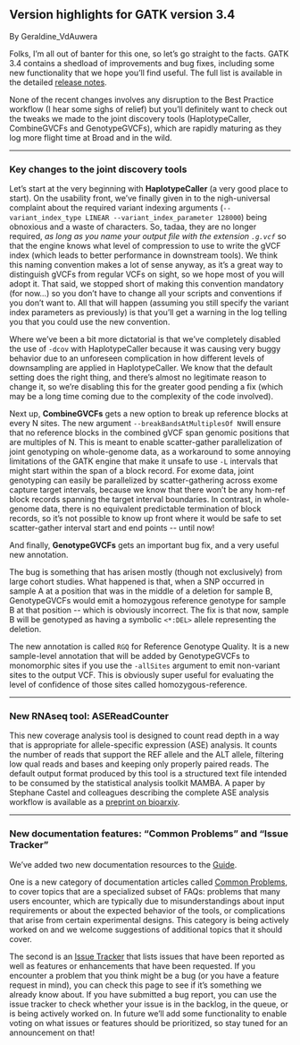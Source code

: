 ## Version highlights for GATK version 3.4

By Geraldine_VdAuwera

<p>Folks, I’m all out of banter for this one, so let’s go straight to the facts. GATK 3.4 contains a shedload of improvements and bug fixes, including some new functionality that we hope you’ll find useful. The full list is available in the detailed <a rel="nofollow" href="https://www.broadinstitute.org/gatk/guide/version-history">release notes</a>.</p>

<p>None of the recent changes involves any disruption to the Best Practice workflow (I hear some sighs of relief) but you’ll definitely want to check out the tweaks we made to the joint discovery tools (HaplotypeCaller, CombineGVCFs and GenotypeGVCFs), which are rapidly maturing as they log more flight time at Broad and in the wild.</p>

<hr></hr><h3>Key changes to the joint discovery tools</h3>

<p>Let’s start at the very beginning with <strong>HaplotypeCaller</strong> (a very good place to start). On the usability front, we’ve finally given in to the nigh-universal complaint about the required variant indexing arguments (<code class="code codeInline" spellcheck="false">--variant_index_type LINEAR --variant_index_parameter 128000</code>) being obnoxious and a waste of characters. So, tadaa, they are no longer required, <em>as long as you name your output file with the extension <code class="code codeInline" spellcheck="false">.g.vcf</code></em> so that the engine knows what level of compression to use to write the gVCF index (which leads to better performance in downstream tools). We think this naming convention makes a lot of sense anyway, as it’s a great way to distinguish gVCFs from regular VCFs on sight, so we hope most of you will adopt it. That said, we stopped short of making this convention mandatory (for now…) so you don’t have to change all your scripts and conventions if you don’t want to. All that will happen (assuming you still specify the variant index parameters as previously) is that you’ll get a warning in the log telling you that you could use the new convention.</p>

<p>Where we’ve been a bit more dictatorial is that we’ve completely disabled the use of <code class="code codeInline" spellcheck="false">-dcov</code> with HaplotypeCaller because it was causing very buggy behavior due to an unforeseen complication in how different levels of downsampling are applied in HaplotypeCaller. We know that the default setting does the right thing, and there’s almost no legitimate reason to change it, so we’re disabling this for the greater good pending a fix (which may be a long time coming due to the complexity of the code involved).</p>

<p>Next up, <strong>CombineGVCFs</strong>  gets a new option to break up reference blocks at every N sites. The new argument <code class="code codeInline" spellcheck="false">--breakBandsAtMultiplesOf N</code>will ensure that no reference blocks in the combined gVCF span genomic positions that are multiples of N. This is meant to enable scatter-gather parallelization of joint genotyping on whole-genome data, as a workaround to some annoying limitations of the GATK engine that make it unsafe to use <code class="code codeInline" spellcheck="false">-L</code> intervals that might start within the span of a block record. For exome data, joint genotyping can easily be parallelized by scatter-gathering across exome capture target intervals, because we know that there won’t be any hom-ref block records spanning the target interval boundaries. In contrast, in whole-genome data, there is no equivalent predictable termination of block records, so it’s not possible to know up front where it would be safe to set scatter-gather interval start and end points -- until now!</p>

<p>And finally, <strong>GenotypeGVCFs</strong> gets an important bug fix, and a very useful new annotation.</p>

<p>The bug is something that has arisen mostly (though not exclusively) from large cohort studies. What happened is that, when a SNP occurred in sample A at a position that was in the middle of a deletion for sample B, GenotypeGVCFs would emit a homozygous reference genotype for sample B at that position -- which is obviously incorrect. The fix is that now, sample B will be genotyped as having a symbolic <code class="code codeInline" spellcheck="false">&lt;*:DEL&gt;</code> allele representing the deletion.</p>

<p>The new annotation is called <code class="code codeInline" spellcheck="false">RGQ</code> for Reference Genotype Quality. It is a new sample-level annotation that will be added by GenotypeGVCFs to monomorphic sites if you use the <code class="code codeInline" spellcheck="false">-allSites</code> argument to emit non-variant sites to the output VCF. This is obviously super useful for evaluating the level of confidence of those sites called homozygous-reference.</p>

<hr></hr><h3>New RNAseq tool: ASEReadCounter</h3>

<p>This new coverage analysis tool is designed to count read depth in a way that is appropriate for allele-specific expression (ASE) analysis. It counts the number of reads that support the REF allele and the ALT allele, filtering low qual reads and bases and keeping only properly paired reads. The default output format produced by this tool is a structured text file intended to be consumed by the statistical analysis toolkit MAMBA. A paper by Stephane Castel and colleagues describing the complete ASE analysis workflow is available as a <a rel="nofollow" href="http://biorxiv.org/content/early/2015/03/05/016097">preprint on bioarxiv</a>.</p>

<hr></hr><h3>New documentation features: “Common Problems” and “Issue Tracker”</h3>

<p>We’ve added two new documentation resources to the <a rel="nofollow" href="https://www.broadinstitute.org/gatk/guide/">Guide</a>.</p>

<p>One is a new category of documentation articles called <a rel="nofollow" href="https://www.broadinstitute.org/gatk/guide/topic?name=problems">Common Problems</a>, to cover topics that are a specialized subset of FAQs: problems that many users encounter, which are typically due to misunderstandings about input requirements or about the expected behavior of the tools, or complications that arise from certain experimental designs. This category is being actively worked on and we welcome suggestions of additional topics that it should cover.</p>

<p>The second is an <a rel="nofollow" href="https://www.broadinstitute.org/gatk/guide/issue-tracker">Issue Tracker</a> that lists issues that have been reported as well as features or enhancements that have been requested. If you encounter a problem that you think might be a bug (or you have a feature request in mind), you can check this page to see if it’s something we already know about. If you have submitted a bug report, you can use the issue tracker to check whether your issue is in the backlog, in the queue, or is being actively worked on. In future we’ll add some functionality to enable voting on what issues or features should be prioritized, so stay tuned for an announcement on that!</p>
